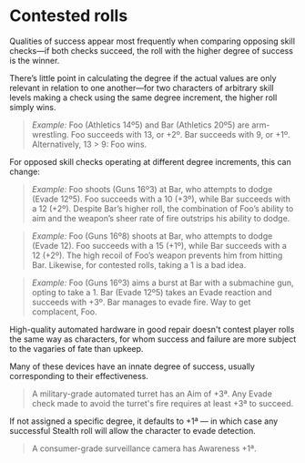 # Contested rolls

Qualities of success appear most frequently when comparing opposing skill checks—if both checks succeed, the roll with the higher degree of success is the winner.

There’s little point in calculating the degree if the actual values are only relevant in relation to one another—for two characters of arbitrary skill levels making a check using the same degree increment, the higher roll simply wins.

> _Example:_ Foo (Athletics 14º5) and Bar (Athletics 20º5) are arm-wrestling. Foo succeeds with 13, or +2º. Bar succeeds with 9, or +1º. Alternatively, 13 > 9: Foo wins.

For opposed skill checks operating at different degree increments, this can change:

> _Example:_ Foo shoots (Guns 16º3) at Bar, who attempts to dodge (Evade 12º5). Foo succeeds with a 10 (+3º), while Bar succeeds with a 12 (+2º). Despite Bar’s higher roll, the combination of Foo’s ability to aim and the weapon’s sheer rate of fire outstrips his ability to dodge.

> _Example:_ Foo (Guns 16º8) shoots at Bar, who attempts to dodge (Evade 12). Foo succeeds with a 15 (+1º), while Bar succeeds with a 12 (+2º). The high recoil of Foo’s weapon prevents him from hitting Bar. Likewise, for contested rolls, taking a 1 is a bad idea.

> _Example:_ Foo (Guns 16º3) aims a burst at Bar with a submachine gun, opting to take a 1. Bar (Evade 12º5) takes an Evade reaction and succeeds with +3º. Bar manages to evade fire. Way to get complacent, Foo.

High-quality automated hardware in good repair doesn't contest player rolls the same way as characters, for whom success and failure are more subject to the vagaries of fate than upkeep.

Many of these devices have an innate degree of success, usually corresponding to their effectiveness.

> A military-grade automated turret has an Aim of +3ª. Any Evade check made to avoid the turret's fire requires at least +3ª to succeed.

If not assigned a specific degree, it defaults to +1ª — in which case any successful Stealth roll will allow the character to evade detection.

> A consumer-grade surveillance camera has Awareness +1ª.
